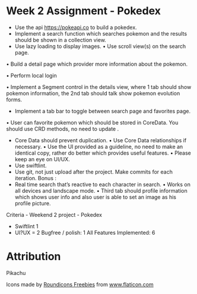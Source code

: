 # Week 2 Assignment - Pokedex
+ Use the api https://pokeapi.co to build a pokedex.
+ Implement a search function which searches pokemon and the results should be shown in a collection view.
+ Use lazy loading to display images.
• Use scroll view(s) on the search page.

• Build a detail page which provider more information about the pokemon.

• Perform local login

• Implement a Segment control in the details view, where 1 tab should show pokemon information, the 2nd tab should talk show pokemon evolution forms.

+ Implement a tab bar to toggle between search page and favorites page.

• User can favorite pokemon which should be stored in CoreData. You should use CRD methods, no need to update .

+ Core Data should prevent duplication.
• Use Core Data relationships if necessary.
• Use the UI provided as a guideline, no need to make an identical copy, rather do better which provides useful features.
• Please keep an eye on UI/UX.
+ Use swiftlint.
+ Use git, not just upload after the project. Make commits for each iteration.
Bonus :
+ Real time search that’s reactive to each character in search.
• Works on all devices and landscape mode.
• Third tab should profile information which shows user info and also user is able to set an image as his profile picture.


Criteria - Weekend 2 project - Pokedex
* Swiftlint 1
* UI?UX = 2
Bugfree / polish: 1
All Features Implemented: 6



# Attribution
Pikachu
<div>Icons made by <a href="https://www.flaticon.com/authors/roundicons-freebies" title="Roundicons Freebies">Roundicons Freebies</a> from <a href="https://www.flaticon.com/" title="Flaticon">www.flaticon.com</a></div>

